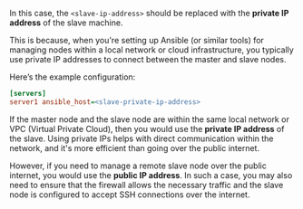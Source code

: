 In this case, the `<slave-ip-address>` should be replaced with the **private IP address** of the slave machine.

This is because, when you're setting up Ansible (or similar tools) for managing nodes within a local network or cloud infrastructure, you typically use private IP addresses to connect between the master and slave nodes. 

Here’s the example configuration:

```ini
[servers]
server1 ansible_host=<slave-private-ip-address>
```

If the master node and the slave node are within the same local network or VPC (Virtual Private Cloud), then you would use the **private IP address** of the slave. Using private IPs helps with direct communication within the network, and it's more efficient than going over the public internet.

However, if you need to manage a remote slave node over the public internet, you would use the **public IP address**. In such a case, you may also need to ensure that the firewall allows the necessary traffic and the slave node is configured to accept SSH connections over the internet.
